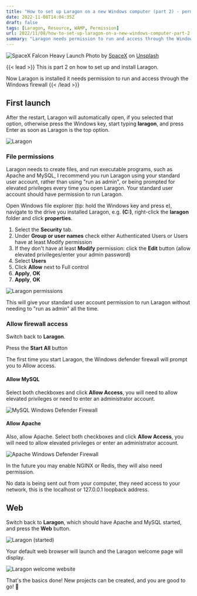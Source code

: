```yaml
---
title: "How to set up Laragon on a new Windows computer (part 2) - permissions"
date: 2022-11-08T14:04:35Z
draft: false
tags: [Laragon, Resource, WAMP, Permission]
url: 2022/11/08/how-to-set-up-laragon-on-a-new-windows-computer-part-2
summary: "Laragon needs permission to run and access through the Windows firewall"
---
```


![SpaceX Falcon Heavy Launch](images/spacex-OHOU-5UVIYQ-unsplash.jpg "SpaceX Falcon Heavy Launch")
Photo
by [SpaceX](https://unsplash.com/@spacex?utm_source=unsplash&utm_medium=referral&utm_content=creditCopyText)
on [Unsplash](https://unsplash.com/s/photos/Rocket%20launch?utm_source=unsplash&utm_medium=referral&utm_content=creditCopyText)

{{< lead >}}
This is part 2 on how to set up and install Laragon.

Now Laragon is installed it needs permission to run and access through the Windows firewall
{{< /lead >}}

## First launch

After the restart, Laragon will automatically open, if you selected that option, otherwise press the Windows key, start
typing **laragon**, and press Enter as soon as Laragon is the top option.

![Laragon](images/2022-09-16-22-38-22-laragon-full-6-0-220916.jpg "Laragon")

### File permissions

Laragon needs to create files, and run executable programs, such as Apache and MySQL, I recommend you run Laragon using
your standard user account, rather than using "run as admin", or being prompted for elevated privileges every time you
open Laragon. Your standard user account should have permission to run Laragon.

Open Windows file explorer (tip: hold the Windows key and press e), navigate to the drive you installed Laragon,
e.g. **(C:)**, right-click the **laragon** folder and click **properties**.

1. Select the **Security** tab.
2. Under **Group or user names** check either Authenticated Users or Users have at least Modify permission
3. If they don't have at least **Modify** permission: click the **Edit** button (allow elevated privileges/enter your
   admin password)
4. Select **Users**
5. Click **Allow** next to Full control
6. **Apply**, **OK**
7. **Apply**, **OK**

![Laragon permissions](images/2022-11-07-00-15-04-laragon-permissions.jpg "Laragon permissions")

This will give your standard user account permission to run Laragon without needing to "run as admin" all the time.

### Allow firewall access

Switch back to **Laragon**.

Press the **Start All** button

The first time you start Laragon, the Windows defender firewall will prompt you to Allow access.

#### Allow MySQL

Select both checkboxes and click **Allow Access**, you will need to allow elevated privileges or need to enter an
administrator account.

![MySQL Windows Defender Firewall](images/2022-09-16-22-38-53-windows-security-alert.jpg "MySQL Windows Defender Firewall")

#### Allow Apache

Also, allow Apache. Select both checkboxes and click **Allow Access**, you will need to allow elevated privileges or
enter an administrator account.

![Apache Windows Defender Firewall](images/2022-09-16-22-39-26-windows-security-alert.jpg "Apache Windows Defender Firewall")

In the future you may enable NGINX or Redis, they will also need permission.

No data is being sent out from your computer, they need access to your network, this is the localhost or 127.0.0.1 
loopback address.

## Web

Switch back to **Laragon**, which should have Apache and MySQL started, and press the **Web** button.

![Laragon (started)](images/2022-11-08-14-31-55-laragon-full-6-0-220916.jpg "Laragon (started)")

Your default web browser will launch and the Laragon welcome page will display.

![Laragon welcome website](images/2022-11-08-14-42-52-laragon.jpg "Laragon welcome website")

That's the basics done! New projects can be created, and you are good to go! 🎉
